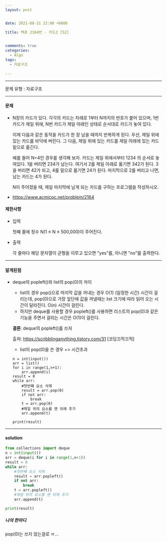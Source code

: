 ```yaml
---
layout: post


date: 2021-08-31 22:00 +0800

title: 백준 2164번 - 카드2 [52]

  
comments: true
categories: 
  - Algo
tags: 
  - 자료구조
  
---
```


---



문제 유형 : 자료구조

---

#### 문제

- N장의 카드가 있다. 각각의 카드는 차례로 1부터 N까지의 번호가 붙어 있으며, 1번 카드가 제일 위에, N번 카드가 제일 아래인 상태로 순서대로 카드가 놓여 있다.

  이제 다음과 같은 동작을 카드가 한 장 남을 때까지 반복하게 된다. 우선, 제일 위에 있는 카드를 바닥에 버린다. 그 다음, 제일 위에 있는 카드를 제일 아래에 있는 카드 밑으로 옮긴다.

  예를 들어 N=4인 경우를 생각해 보자. 카드는 제일 위에서부터 1234 의 순서로 놓여있다. 1을 버리면 234가 남는다. 여기서 2를 제일 아래로 옮기면 342가 된다. 3을 버리면 42가 되고, 4를 밑으로 옮기면 24가 된다. 마지막으로 2를 버리고 나면, 남는 카드는 4가 된다.

  N이 주어졌을 때, 제일 마지막에 남게 되는 카드를 구하는 프로그램을 작성하시오.
  
- https://www.acmicpc.net/problem/2164

#### 제한사항

- 입력

  첫째 줄에 정수 N(1 ≤ N ≤ 500,000)이 주어진다.

- 출력

  각 줄마다 해당 문자열이 균형을 이루고 있으면 "yes"를, 아니면 "no"를 출력한다.



---

#### 알게된점

- deque의 popleft()와 list의 pop(0)의 차이

  - list의 경우 pop()으로 마지막 값을 꺼내는 경우 O(1) (일정한 시간) 시간이 걸리는데, pop(0)으로 가장 앞단에 값을 꺼낼때는 list 크기에 따라 읽어 오는 시간이 달라진다. O(n) 시간이 걸린다.
  - 하지만 deque를 사용할 경우 popleft()를 사용하면 리스트의 pop(0)과 같은 기능을 주면서 걸리는 시간은 O(1)이 걸린다.

  **결론**: deque의 popleft()를 쓰자

  출처: https://scribblinganything.tistory.com/31 [코딩끄적끄적]

  - list의 pop(0)을 쓴 경우 => 시간초과

  ```
  n = int(input())
  arr = list()
  for i in range(1,n+1):
      arr.append(i)
  result = 0
  while arr:
      #첫번쨰 요소 삭제
      result = arr.pop(0)
      if not arr:
          break
      t = arr.pop(0)
      #제일 위의 요소를 맨 뒤에 추가
      arr.append(t)
  
  print(result)
  ```

  

---

#### solution

```python
from collections import deque
n = int(input())
arr = deque(i for i in range(1,n+1))
result = 0
while arr:
    #첫번쨰 요소 삭제
    result = arr.popleft()
    if not arr:
        break
    t = arr.popleft()
    #제일 위의 요소를 맨 뒤에 추가
    arr.append(t)

print(result)
```



 ##### 나의 한마디

pop(0)는 쓰지 않는걸로 ㅠ...